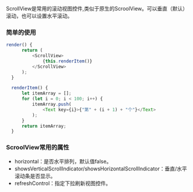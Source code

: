 
ScrollView是常用的滚动视图控件,类似于原生的ScroolView。可以垂直（默认）滚动，也可以设置水平滚动。

### 简单的使用
```javascript
render() {
      return (
          <ScrollView>
              {this.renderItem()}
          </ScrollView>
      );
  }

  renderItem() {
      let itemArray = [];
      for (let i = 0; i < 100; i++) {
          itemArray.push(
              <Text key={i}>{"第" + (i + 1) + "个"}</Text>
          );
      }
      return itemArray;
  }
```

### ScroolView常用的属性

- horizontal：是否水平排列，默认值false。
- showsVerticalScrollIndicator/showsHorizontalScrollIndicator：垂直/水平滚动条是否显示。
- refreshControl：指定下拉刷新视图控件。
